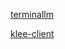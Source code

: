 [terminallm](https://github.com/qingy1337/xplore-terminallm/blob/main/main.py)

[klee-client](https://github.com/signerlabs/klee-client)
